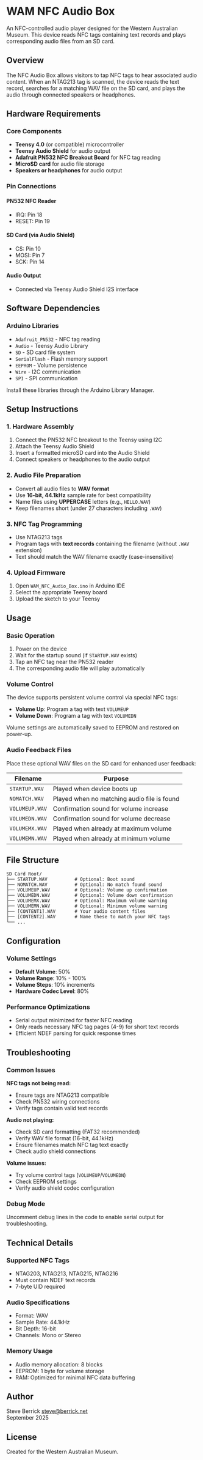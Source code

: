 # WAM NFC Audio Box

An NFC-controlled audio player designed for the Western Australian Museum. This device reads NFC tags containing text records and plays corresponding audio files from an SD card.

## Overview

The NFC Audio Box allows visitors to tap NFC tags to hear associated audio content. When an NTAG213 tag is scanned, the device reads the text record, searches for a matching WAV file on the SD card, and plays the audio through connected speakers or headphones.

## Hardware Requirements

### Core Components
- **Teensy 4.0** (or compatible) microcontroller
- **Teensy Audio Shield** for audio output
- **Adafruit PN532 NFC Breakout Board** for NFC tag reading
- **MicroSD card** for audio file storage
- **Speakers or headphones** for audio output

### Pin Connections

#### PN532 NFC Reader
- IRQ: Pin 18
- RESET: Pin 19

#### SD Card (via Audio Shield)
- CS: Pin 10
- MOSI: Pin 7
- SCK: Pin 14

#### Audio Output
- Connected via Teensy Audio Shield I2S interface

## Software Dependencies

### Arduino Libraries
- `Adafruit_PN532` - NFC tag reading
- `Audio` - Teensy Audio Library
- `SD` - SD card file system
- `SerialFlash` - Flash memory support
- `EEPROM` - Volume persistence
- `Wire` - I2C communication
- `SPI` - SPI communication

Install these libraries through the Arduino Library Manager.

## Setup Instructions

### 1. Hardware Assembly
1. Connect the PN532 NFC breakout to the Teensy using I2C
2. Attach the Teensy Audio Shield
3. Insert a formatted microSD card into the Audio Shield
4. Connect speakers or headphones to the audio output

### 2. Audio File Preparation
- Convert all audio files to **WAV format**
- Use **16-bit, 44.1kHz** sample rate for best compatibility
- Name files using **UPPERCASE** letters (e.g., `HELLO.WAV`)
- Keep filenames short (under 27 characters including `.WAV`)

### 3. NFC Tag Programming
- Use NTAG213 tags
- Program tags with **text records** containing the filename (without `.WAV` extension)
- Text should match the WAV filename exactly (case-insensitive)

### 4. Upload Firmware
1. Open `WAM_NFC_Audio_Box.ino` in Arduino IDE
2. Select the appropriate Teensy board
3. Upload the sketch to your Teensy

## Usage

### Basic Operation
1. Power on the device
2. Wait for the startup sound (if `STARTUP.WAV` exists)
3. Tap an NFC tag near the PN532 reader
4. The corresponding audio file will play automatically

### Volume Control
The device supports persistent volume control via special NFC tags:

- **Volume Up**: Program a tag with text `VOLUMEUP`
- **Volume Down**: Program a tag with text `VOLUMEDN`

Volume settings are automatically saved to EEPROM and restored on power-up.

### Audio Feedback Files

Place these optional WAV files on the SD card for enhanced user feedback:

| Filename | Purpose |
|----------|---------|
| `STARTUP.WAV` | Played when device boots up |
| `NOMATCH.WAV` | Played when no matching audio file is found |
| `VOLUMEUP.WAV` | Confirmation sound for volume increase |
| `VOLUMEDN.WAV` | Confirmation sound for volume decrease |
| `VOLUMEMX.WAV` | Played when already at maximum volume |
| `VOLUMEMN.WAV` | Played when already at minimum volume |

## File Structure

```
SD Card Root/
├── STARTUP.WAV          # Optional: Boot sound
├── NOMATCH.WAV          # Optional: No match found sound
├── VOLUMEUP.WAV         # Optional: Volume up confirmation
├── VOLUMEDN.WAV         # Optional: Volume down confirmation
├── VOLUMEMX.WAV         # Optional: Maximum volume warning
├── VOLUMEMN.WAV         # Optional: Minimum volume warning
├── [CONTENT1].WAV       # Your audio content files
├── [CONTENT2].WAV       # Name these to match your NFC tags
└── ...
```

## Configuration

### Volume Settings
- **Default Volume**: 50%
- **Volume Range**: 10% - 100%
- **Volume Steps**: 10% increments
- **Hardware Codec Level**: 80%

### Performance Optimizations
- Serial output minimized for faster NFC reading
- Only reads necessary NFC tag pages (4-9) for short text records
- Efficient NDEF parsing for quick response times

## Troubleshooting

### Common Issues

**NFC tags not being read:**
- Ensure tags are NTAG213 compatible
- Check PN532 wiring connections
- Verify tags contain valid text records

**Audio not playing:**
- Check SD card formatting (FAT32 recommended)
- Verify WAV file format (16-bit, 44.1kHz)
- Ensure filenames match NFC tag text exactly
- Check audio shield connections

**Volume issues:**
- Try volume control tags (`VOLUMEUP`/`VOLUMEDN`)
- Check EEPROM settings
- Verify audio shield codec configuration

### Debug Mode
Uncomment debug lines in the code to enable serial output for troubleshooting.

## Technical Details

### Supported NFC Tags
- NTAG203, NTAG213, NTAG215, NTAG216
- Must contain NDEF text records
- 7-byte UID required

### Audio Specifications
- Format: WAV
- Sample Rate: 44.1kHz
- Bit Depth: 16-bit
- Channels: Mono or Stereo

### Memory Usage
- Audio memory allocation: 8 blocks
- EEPROM: 1 byte for volume storage
- RAM: Optimized for minimal NFC data buffering

## Author

Steve Berrick <steve@berrick.net>  
September 2025

## License

Created for the Western Australian Museum.
